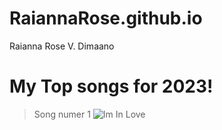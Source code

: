 # RaiannaRose.github.io
Raianna Rose V. Dimaano

# My Top songs for 2023!
> Song numer 1
![Im In Love](https://open.spotify.com/track/2k2AJgV5PAA4pIl9jdJxqz?si=5c75615786e247ea)

